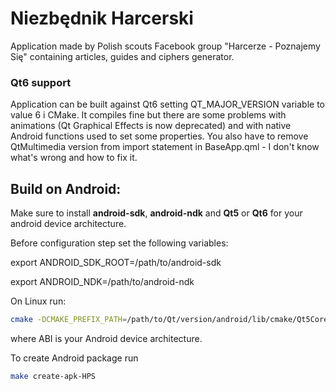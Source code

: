 # Niezbędnik Harcerski
Application made by Polish scouts Facebook group "Harcerze - Poznajemy Się" containing articles, guides and ciphers generator.

### Qt6 support
Application can be built against Qt6 setting QT_MAJOR_VERSION variable to value 6 i CMake. It compiles fine but there are some problems with animations (Qt Graphical Effects is now deprecated) and with native Android functions used to set some properties. You also have to remove QtMultimedia version from import statement in BaseApp.qml - I don't know what's wrong and how to fix it.

## Build on Android:
Make sure to install **android-sdk**, **android-ndk** and **Qt5** or **Qt6** for your android device architecture.

Before configuration step set the following variables:

export ANDROID_SDK_ROOT=/path/to/android-sdk

export ANDROID_NDK=/path/to/android-ndk

On Linux run:
``` sh
cmake -DCMAKE_PREFIX_PATH=/path/to/Qt/version/android/lib/cmake/Qt5Core -DCMAKE_C_COMPILER=/path/to/android-ndk/toolchains/llvm/prebuilt/linux-x86_64/bin/clang -DCMAKE_CXX_COMPILER=/path/to/android-ndk/toolchains/llvm/prebuilt/linux-x86_64/bin/clang++ -DANDROID_NATIVE_API_LEVEL=16 -DANDROID_NDK=/path/to/android-ndk/ -DANDROID_ABI=ABI  -DANDROID_SDK=/path/to/android-sdk -DANDROID_STL=c++_shared -DCMAKE_FIND_ROOT_PATH=/path/to/Qt/version/android/ -DCMAKE_TOOLCHAIN_FILE=/usr/share/ECM/toolchain/Android.cmake -DQTANDROID_EXPORTED_TARGET=HPS -DANDROID_APK_DIR=/path/to/niezbednik-harcerski/src/android  ..
```
where ABI is your Android device architecture.

To create Android package run
``` sh
make create-apk-HPS
```
